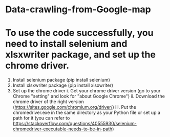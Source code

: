# Data-crawling-from-Google-map

# To use the code successfully, you need to install selenium and xlsxwriter package, and set up the chrome driver.
1. Install selenium package
   (pip install selenium)
2. Install xlsxwriter package
   (pip install xlsxwriter)
3. Set up the chrome driver
   i. Get your chrome driver version (go to your Chrome "setting" and look for "about Google Chrome")
   ii. Download the chrome driver of the right version (https://sites.google.com/chromium.org/driver/)
   iii. Put the chromedriver.exe in the same directory as your Python file or set up a path for it (you can refer to https://stackoverflow.com/questions/40555930/selenium-chromedriver-executable-needs-to-be-in-path)
   
